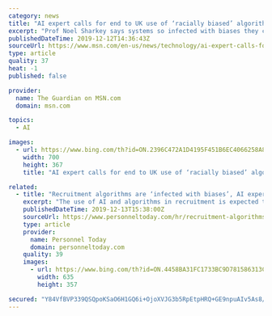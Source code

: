 ```yaml
---
category: news
title: "AI expert calls for end to UK use of ‘racially biased’ algorithms"
excerpt: "Prof Noel Sharkey says systems so infected with biases they cannot be trusted"
publishedDateTime: 2019-12-12T14:36:43Z
sourceUrl: https://www.msn.com/en-us/news/technology/ai-expert-calls-for-end-to-uk-use-of-e2-80-98racially-biased-e2-80-99-algorithms/ar-AAK3K6j
type: article
quality: 37
heat: -1
published: false

provider:
  name: The Guardian on MSN.com
  domain: msn.com

topics:
  - AI

images:
  - url: https://www.bing.com/th?id=ON.2396C472A1D4195F451B6EC4066258A8
    width: 700
    height: 367
    title: "AI expert calls for end to UK use of ‘racially biased’ algorithms"

related:
  - title: "Recruitment algorithms are ‘infected with biases’, AI expert warns"
    excerpt: "The use of AI and algorithms in recruitment is expected to grow. Earlier this year an interim report from the government’s Centre for Data Ethics and Innovation suggested that there was enormous potential for algorithmic systems to improve recruitment – for example, being able to recommend jobs to people that they might not search for or ..."
    publishedDateTime: 2019-12-13T15:38:00Z
    sourceUrl: https://www.personneltoday.com/hr/recruitment-algorithms-often-infected-with-biases-ai-expert-warns/
    type: article
    provider:
      name: Personnel Today
      domain: personneltoday.com
    quality: 39
    images:
      - url: https://www.bing.com/th?id=ON.4458BA31FC1733BC9D781586313CC0CC
        width: 635
        height: 357

secured: "Y84VfBVP339QSQpoKSaO6H1GQ6i+OjoXVJG3b5RpEtpHRQ+GE9npuAIv5As8/Twuqz+hFv1ySW31yG/N7TslEUbgLWGxPj4l7mGSIIgrAOfV2fyagdYQO1FcvOFwPhfXbyrzJ6es1y333QuEh/RZRKgWgsbLeYVV0C+1iA1ZJTKZO7lQ5drPV5djUmMYVD3d/3bRvvwvrjjUweZjctuF8NxaFanPP6HaZinyCbC/7L4LGZyslRE2sk+5tm+Z05uSrBueQEZH5a5yKohJAllfYw==;/VLJx6MT+agIfty7ZWWIvw=="
---
```


